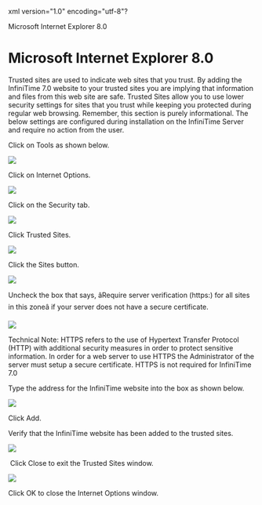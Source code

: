 xml version="1.0" encoding="utf-8"?





Microsoft Internet Explorer 8.0




# Microsoft Internet Explorer 8.0

Trusted sites are used to indicate web sites that you trust. By adding the InfiniTime 7.0 website to your trusted sites you are implying that information and files from this web site are safe. Trusted Sites allow you to use lower security settings for sites that you trust while keeping you protected during regular web browsing. Remember, this section is purely informational. The below settings are configured during installation on the InfiniTime Server and require no action from the user.

Click on Tools as shown below.

![](/img/AutoConfig_IE8_3.gif)

Click on Internet Options.

![](/img/AutoConfig_IE8_2.gif)

Click on the Security tab.

![](/img/AutoConfig_IE8_5.gif)

Click Trusted Sites.

![](/img/AutoConfig_IE8_7.gif)

Click the Sites button.

![](/img/IE8_DisablePopUp_2.gif)

Uncheck the box that says, âRequire server verification (https:) for all sites in this zoneâ if your server does not have a secure certificate.

![](/img/AutoConfig_IE8_5.gif)

Technical Note: HTTPS refers to the use of Hypertext Transfer Protocol (HTTP) with additional security measures in order to protect sensitive information. In order for a web server to use HTTPS the Administrator of the server must setup a secure certificate. HTTPS is not required for InfiniTime 7.0

Type the address for the InfiniTime website into the box as shown below.

![](/img/IE8_DisablePopUp_1.gif)

Click Add.

Verify that the InfiniTime website has been added to the trusted sites.

![](/img/AutoConfig_IE8_7.gif)

 Click Close to exit the Trusted Sites window.

![](/img/IE8_DisablePopUp_2.gif)

Click OK to close the Internet Options window.